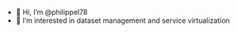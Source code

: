 - 👋 Hi, I’m @philippel78
- 👀 I’m interested in dataset management and service virtualization

<!---
philippel78/philippel78 is a ✨ special ✨ repository because its `README.md` (this file) appears on your GitHub profile.
You can click the Preview link to take a look at your changes.
--->
